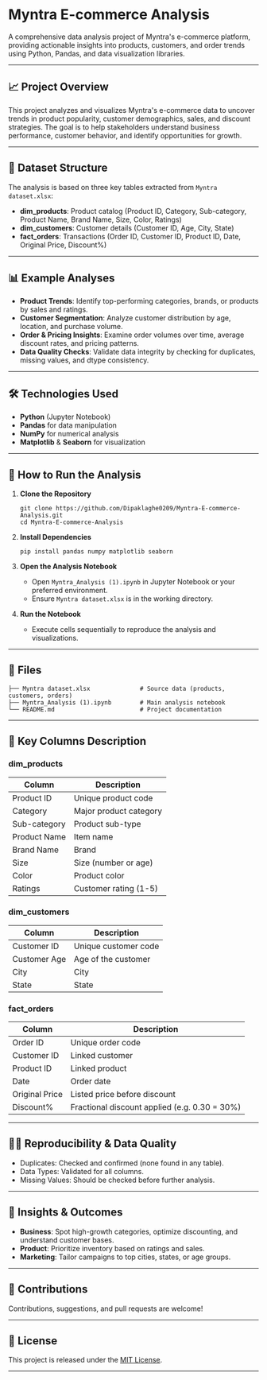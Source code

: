 # Myntra E-commerce Analysis

A comprehensive data analysis project of Myntra's e-commerce platform, providing actionable insights into products, customers, and order trends using Python, Pandas, and data visualization libraries.

---

## 📈 Project Overview

This project analyzes and visualizes Myntra's e-commerce data to uncover trends in product popularity, customer demographics, sales, and discount strategies. The goal is to help stakeholders understand business performance, customer behavior, and identify opportunities for growth.

---

## 📂 Dataset Structure

The analysis is based on three key tables extracted from `Myntra dataset.xlsx`:

- **dim_products**: Product catalog (Product ID, Category, Sub-category, Product Name, Brand Name, Size, Color, Ratings)
- **dim_customers**: Customer details (Customer ID, Age, City, State)
- **fact_orders**: Transactions (Order ID, Customer ID, Product ID, Date, Original Price, Discount%)

---

## 📊 Example Analyses

- **Product Trends**: Identify top-performing categories, brands, or products by sales and ratings.
- **Customer Segmentation**: Analyze customer distribution by age, location, and purchase volume.
- **Order & Pricing Insights**: Examine order volumes over time, average discount rates, and pricing patterns.
- **Data Quality Checks**: Validate data integrity by checking for duplicates, missing values, and dtype consistency.

---

## 🛠️ Technologies Used

- **Python** (Jupyter Notebook)
- **Pandas** for data manipulation
- **NumPy** for numerical analysis
- **Matplotlib** & **Seaborn** for visualization

---

## 🚀 How to Run the Analysis

1. **Clone the Repository**
   ```
   git clone https://github.com/Dipaklaghe0209/Myntra-E-commerce-Analysis.git
   cd Myntra-E-commerce-Analysis
   ```
2. **Install Dependencies**
   ```
   pip install pandas numpy matplotlib seaborn
   ```
3. **Open the Analysis Notebook**
   - Open `Myntra_Analysis (1).ipynb` in Jupyter Notebook or your preferred environment.
   - Ensure `Myntra dataset.xlsx` is in the working directory.

4. **Run the Notebook**
   - Execute cells sequentially to reproduce the analysis and visualizations.

---

## 📁 Files

```
├── Myntra dataset.xlsx              # Source data (products, customers, orders)
├── Myntra_Analysis (1).ipynb        # Main analysis notebook
└── README.md                        # Project documentation
```

---

## 📌 Key Columns Description

### dim_products

| Column         | Description              |
| -------------- | ----------------------- |
| Product ID     | Unique product code      |
| Category       | Major product category  |
| Sub-category   | Product sub-type        |
| Product Name   | Item name               |
| Brand Name     | Brand                   |
| Size           | Size (number or age)    |
| Color          | Product color           |
| Ratings        | Customer rating (1-5)   |

### dim_customers

| Column        | Description            |
| ------------- | --------------------- |
| Customer ID   | Unique customer code  |
| Customer Age  | Age of the customer   |
| City          | City                  |
| State         | State                 |

### fact_orders

| Column         | Description                       |
| -------------- | --------------------------------- |
| Order ID       | Unique order code                 |
| Customer ID    | Linked customer                   |
| Product ID     | Linked product                    |
| Date           | Order date                        |
| Original Price | Listed price before discount      |
| Discount%      | Fractional discount applied (e.g. 0.30 = 30%) |

---

## 🧑‍💻 Reproducibility & Data Quality

- Duplicates: Checked and confirmed (none found in any table).
- Data Types: Validated for all columns.
- Missing Values: Should be checked before further analysis.

---

## 📢 Insights & Outcomes

- **Business**: Spot high-growth categories, optimize discounting, and understand customer bases.
- **Product**: Prioritize inventory based on ratings and sales.
- **Marketing**: Tailor campaigns to top cities, states, or age groups.

---

## 🤝 Contributions

Contributions, suggestions, and pull requests are welcome!

---

## 📄 License

This project is released under the [MIT License](LICENSE).

---
